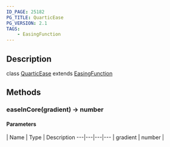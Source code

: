 ```yaml
---
ID_PAGE: 25182
PG_TITLE: QuarticEase
PG_VERSION: 2.1
TAGS:
    - EasingFunction
---
```

## Description

class [QuarticEase](/classes/2.5/QuarticEase) extends [EasingFunction](/classes/2.5/EasingFunction)



## Methods

### easeInCore(gradient) &rarr; number



#### Parameters
 | Name | Type | Description
---|---|---|---
 | gradient | number |     

